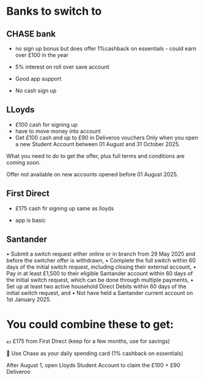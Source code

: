 # Banks to switch to 

## CHASE bank
- no sign up bonus but does offer 1%cashback on essentials - could earn over £100 in the year
- 5% interest on roll over save account
- Good app support

- No cash sign up


## LLoyds 
- £100 cash for signing up
- have to move money into account
-   Get £100 cash and up to £90 in Deliveroo vouchers
Only when you open a new Student Account between 01 August and 31 October 2025. 

What you need to do to get the offer, plus full terms and conditions are coming soon.

Offer not available on new accounts opened before 01 August 2025.


## First Direct 
- £175 cash fir signing up same as lloyds

- app is basic


## Santander 
•    Submit a switch request either online or in branch from 29 May 2025 and before the switcher offer is withdrawn, 
•    Complete the full switch within 60 days of the initial switch request, including closing their external account,
•    Pay in at least £1,500 to their eligible Santander account within 60 days of the initial switch request, which can be done through multiple payments, 
•    Set up at least two active household Direct Debits within 60 days of the initial switch request, and 
•    Not have held a Santander current account on 1st January 2025.



# You could combine these to get:

💷 £175 from First Direct (keep for a few months, use for savings)

🛒 Use Chase as your daily spending card (1% cashback on essentials)

After August 1, open Lloyds Student Account to claim the £100 + £90 Deliveroo
